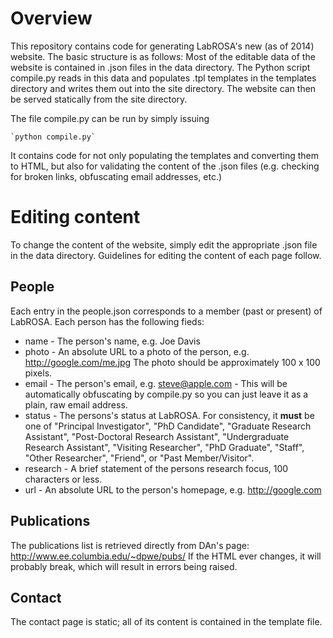 Overview
========

This repository contains code for generating LabROSA's new (as of 2014) website.
The basic structure is as follows: Most of the editable data of the website is contained in .json files in the data directory.
The Python script compile.py reads in this data and populates .tpl templates in the templates directory and writes them out into the site directory.
The website can then be served statically from the site directory.

The file compile.py can be run by simply issuing
```
`python compile.py`
```
It contains code for not only populating the templates and converting them to HTML, but also for validating the content of the .json files (e.g. checking for broken links, obfuscating email addresses, etc.)

Editing content
===============

To change the content of the website, simply edit the appropriate .json file in the data directory.
Guidelines for editing the content of each page follow.

People
------

Each entry in the people.json corresponds to a member (past or present) of LabROSA.
Each person has the following fieds:
* name - The person's name, e.g. Joe Davis
* photo - An absolute URL to a photo of the person, e.g. http://google.com/me.jpg The photo should be approximately 100 x 100 pixels. 
* email - The person's email, e.g. steve@apple.com - This will be automatically obfuscating by compile.py so you can just leave it as a plain, raw email address.
* status - The persons's status at LabROSA.  For consistency, it **must** be one of "Principal Investigator", "PhD Candidate", "Graduate Research Assistant", "Post-Doctoral Research Assistant", "Undergraduate Research Assistant", "Visiting Researcher", "PhD Graduate", "Staff", "Other Researcher", "Friend", or "Past Member/Visitor".
* research - A brief statement of the persons research focus, 100 characters or less.
* url - An absolute URL to the person's homepage, e.g. http://google.com


Publications
------------

The publications list is retrieved directly from DAn's page:
http://www.ee.columbia.edu/~dpwe/pubs/
If the HTML ever changes, it will probably break, which will result in errors
being raised.


Contact
-------

The contact page is static; all of its content is contained in the template file.
